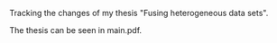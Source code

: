 Tracking the changes of my thesis "Fusing heterogeneous data sets".

The thesis can be seen in main.pdf.
